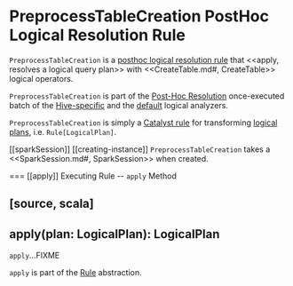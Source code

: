 # PreprocessTableCreation PostHoc Logical Resolution Rule

`PreprocessTableCreation` is a [posthoc logical resolution rule](../Analyzer.md#postHocResolutionRules) that <<apply, resolves a logical query plan>> with <<CreateTable.md#, CreateTable>> logical operators.

`PreprocessTableCreation` is part of the [Post-Hoc Resolution](../Analyzer.md#Post-Hoc-Resolution) once-executed batch of the [Hive-specific](../hive/HiveSessionStateBuilder.md#analyzer) and the [default](../BaseSessionStateBuilder.md#analyzer) logical analyzers.

`PreprocessTableCreation` is simply a [Catalyst rule](../catalyst/Rule.md) for transforming [logical plans](../logical-operators/LogicalPlan.md), i.e. `Rule[LogicalPlan]`.

[[sparkSession]]
[[creating-instance]]
`PreprocessTableCreation` takes a <<SparkSession.md#, SparkSession>> when created.

=== [[apply]] Executing Rule -- `apply` Method

[source, scala]
----
apply(plan: LogicalPlan): LogicalPlan
----

`apply`...FIXME

`apply` is part of the [Rule](../catalyst/Rule.md#apply) abstraction.
